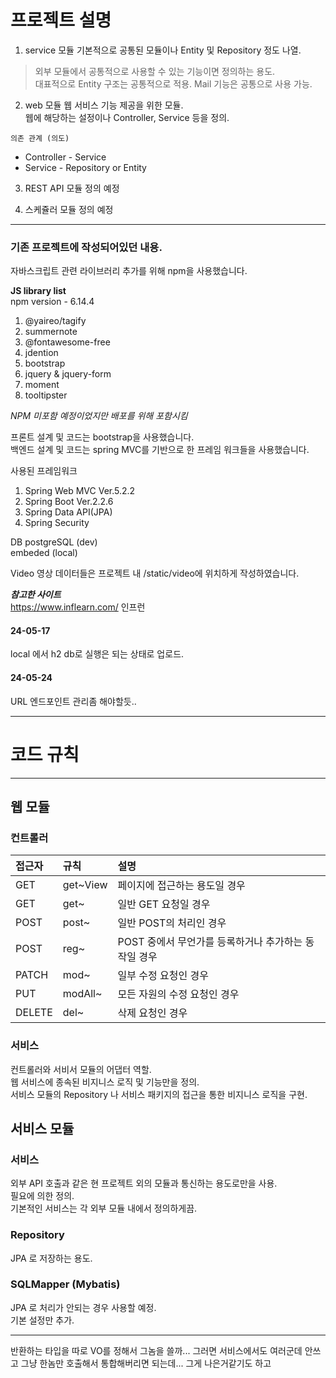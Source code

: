 # 프로젝트 설명

1. service 모듈
기본적으로 공통된 모듈이나 Entity 및 Repository 정도 나열.       
> 외부 모듈에서 공통적으로 사용할 수 있는 기능이면 정의하는 용도.      
> 대표적으로 Entity 구조는 공통적으로 적용. Mail 기능은 공통으로 사용 가능.

2. web 모듈
웹 서비스 기능 제공을 위한 모듈.     
웹에 해당하는 설정이나 Controller, Service 등을 정의. 

`의존 관계 (의도)`       
- Controller - Service        
- Service - Repository or Entity      

3. REST API 모듈
정의 예정

4. 스케쥴러 모듈
정의 예정


---

### 기존 프로젝트에 작성되어있던 내용.

자바스크립트 관련 라이브러리 추가를 위해 npm을 사용했습니다.<br>

**JS library list** <br>
npm version - 6.14.4 <br>
1. @yaireo/tagify<br>
2. summernote<br>
3. @fontawesome-free<br>
4. jdention<br>
5. bootstrap<br>
6. jquery & jquery-form<br>
7. moment<br>
8. tooltipster<br>

_NPM 미포함 예정이었지만 배포를 위해 포함시킴_

프론트 설계 및 코드는 bootstrap을 사용했습니다.<br>
백엔드 설계 및 코드는 spring MVC를 기반으로 한 프레임 워크들을 사용했습니다.<br>

사용된 프레임워크<br>
1. Spring Web MVC Ver.5.2.2
2. Spring Boot Ver.2.2.6
3. Spring Data API(JPA)
4. Spring Security

DB
postgreSQL (dev)<br>
embeded (local)

Video 영상 데이터들은 프로젝트 내 /static/video에 위치하게 작성하였습니다.

**_참고한 사이트_**<br>
https://www.inflearn.com/ 인프런


#### 24-05-17
local 에서 h2 db로 실행은 되는 상태로 업로드.

#### 24-05-24
URL 엔드포인트 관리좀 해야할듯..

---

# 코드 규칙

---

## 웹 모듈
### 컨트롤러

| 접근자    | 규칙       | 설명                              |
|:-------|:---------|:--------------------------------|
| GET    | get~View | 페이지에 접근하는 용도일 경우                |
| GET    | get~     | 일반 GET 요청일 경우                   |
| POST   | post~    | 일반 POST의 처리인 경우                 |
| POST   | reg~     | POST 중에서 무언가를 등록하거나 추가하는 동작일 경우 |
| PATCH  | mod~     | 일부 수정 요청인 경우                    |
| PUT    | modAll~  | 모든 자원의 수정 요청인 경우                |
| DELETE | del~     | 삭제 요청인 경우                       |

### 서비스

컨트롤러와 서비서 모듈의 어댑터 역할.      
웹 서비스에 종속된 비지니스 로직 및 기능만을 정의.       
서비스 모듈의 Repository 나 서비스 패키지의 접근을 통한 비지니스 로직을 구현.       

## 서비스 모듈

### 서비스

외부 API 호출과 같은 현 프로젝트 외의 모듈과 통신하는 용도로만을 사용.      
필요에 의한 정의.       
기본적인 서비스는 각 외부 모듈 내에서 정의하게끔.

### Repository

JPA 로 저장하는 용도.

### SQLMapper (Mybatis)

JPA 로 처리가 안되는 경우 사용할 예정.        
기본 설정만 추가.

---

반환하는 타입을 따로 VO를 정해서 그놈을 쓸까...
그러면 서비스에서도 여러군데 안쓰고 그냥 한놈만 호출해서 통합해버리면 되는데...
그게 나은거같기도 하고

